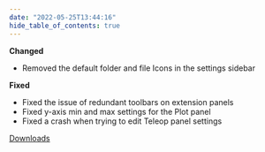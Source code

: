 ```yaml
---
date: "2022-05-25T13:44:16"
hide_table_of_contents: true
---
```

**Changed**

- Removed the default folder and file Icons in the settings sidebar


**Fixed**

- Fixed the issue of redundant toolbars on extension panels
- Fixed y-axis min and max settings for the Plot panel
- Fixed a crash when trying to edit Teleop panel settings

<!-- truncate -->
[Downloads](https://github.com/foxglove/studio/releases/tag/v1.12.1)
